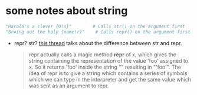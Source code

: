 # some notes about string
```python
"Harold's a clever {0!s}"        # Calls str() on the argument first
"Br≠ing out the holy {name!r}"    # Calls repr() on the argument first
```

* repr? str?
    [this thread](http://stackoverflow.com/questions/7784148/understanding-repr-function-in-python) talks about the difference between str and repr.
    > repr actually calls a magic method __repr__ of x, which gives the string containing the representation of the value 'foo' assigned to x. So it returns 'foo' inside the string "" resulting in "'foo'". The idea of repr is to give a string which contains a series of symbols which we can type in the interpreter and get the same value which was sent as an argument to repr.
